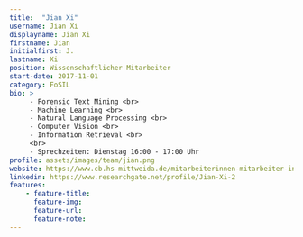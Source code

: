 ```yaml
---
title:  "Jian Xi"
username: Jian Xi
displayname: Jian Xi
firstname: Jian
initialfirst: J.
lastname: Xi
position: Wissenschaftlicher Mitarbeiter
start-date: 2017-11-01
category: FoSIL
bio: > 
     - Forensic Text Mining <br>
     - Machine Learning <br>
     - Natural Language Processing <br>
     - Computer Vision <br>
     - Information Retrieval <br>
     <br>
     - Sprechzeiten: Dienstag 16:00 - 17:00 Uhr
profile: assets/images/team/jian.png
website: https://www.cb.hs-mittweida.de/mitarbeiterinnen-mitarbeiter-in-ihren-fachgruppen/xi-jian/
linkedin: https://www.researchgate.net/profile/Jian-Xi-2
features:
    - feature-title: 
      feature-img: 
      feature-url: 
      feature-note: 
---
```

